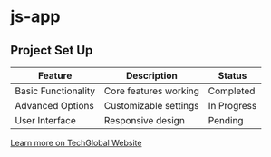 # js-app
## Project Set Up

| Feature | Description | Status |
|---|---|---|
| Basic Functionality | Core features working | Completed |
| Advanced Options | Customizable settings | In Progress |
| User Interface | Responsive design | Pending |

[Learn more on TechGlobal Website](https://www.techglobal-training.com/)